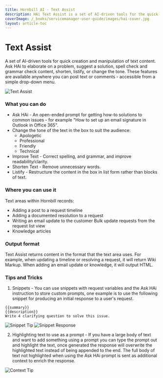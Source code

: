 ```yaml
---
title: Hornbill AI - Text Assist
description: HAi Text Assist is a set of AI-driven tools for the quick creation and manipulation of text content.
coverImage: /_books/servicemanager-user-guide/images/hai-cover.jpg
layout: article-toc
---
```

# Text Assist

A set of AI-driven tools for quick creation and manipulation of text content. Ask HAi to elaborate on a problem, suggest a solution, spell check and grammar check content, shorten, listify, or change the tone. These features are available anywhere you can post text or comments - accessible from a simple drop-down menu.

<img src="/_books/servicemanager-user-guide/images/hai-text-assist.png" alt="Text Assist"></img>

### What you can do
* Ask HAi - An open-ended prompt for getting how-to solutions to common issues - for example "How to set up an email signature in Outlook in Office 365".
* Change the tone of the text in the box to suit the audience:
    * Apologetic
    * Professional
    * Friendly
    * Technical
* Improve Text - Correct spelling, and grammar, and improve readability/clarity.
* Shorten Text - Remove unnecessary words.
* Listify - Restructure the content in the box in list form rather than blocks of text.

### Where you can use it
Text areas within Hornbill records:
* Adding a post to a request timeline
* Adding a documented resolution to a request
* Writing an email update to the customer
Bulk update requests from the request list view
* Knowledge articles

### Output format
Text Assist returns content in the format that the text area uses. For example, when updating a timeline or resolving a request, it will return Wiki Markup. When adding an email update or knowledge, it will output HTML.

### Tips and Tricks
1. Snippets - You can use snippets with request variables and the Ask HAi instruction to store custom prompts, one example is to use the following snippet for producing an initial response to a user's request. 

~~~~
{{summary}}
{{description}}
Write 4 clarifying question to solve this issue.
~~~~
<img src="/_books/servicemanager-user-guide/images/hai-snippet.png" alt="Snippet Tip"></img>
<img src="/_books/servicemanager-user-guide/images/hai-snippet-2.png" alt="Snippet Response"></img>

2. Highlighting text to use as a prompt - If you have a large body of text and want to add something using a prompt you can type the prompt out and highlight the text, once generated the response will overwrite the highlighted text instead of being appended to the end. The full body of text not highlighted when using the Ask HAi prompt is sent as additional context to enrich the response.

<img src="/_books/servicemanager-user-guide/images/hai-context.png" alt="Context Tip"></img>